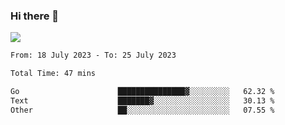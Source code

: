 ### Hi there 👋️

![](https://komarev.com/ghpvc/?username=Loner1024)

<!--START_SECTION:waka-->

```txt
From: 18 July 2023 - To: 25 July 2023

Total Time: 47 mins

Go                      ███████████████▓░░░░░░░░░   62.32 %
Text                    ███████▓░░░░░░░░░░░░░░░░░   30.13 %
Other                   ██░░░░░░░░░░░░░░░░░░░░░░░   07.55 %
```

<!--END_SECTION:waka-->



